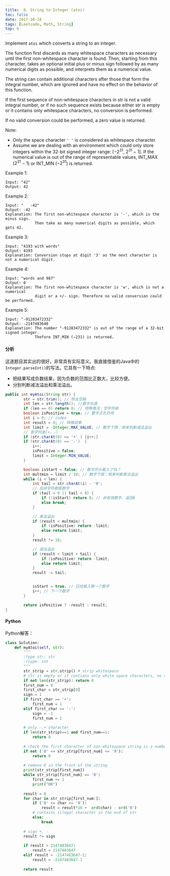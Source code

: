 ```yaml
---
title:  8. String to Integer (atoi)
toc: false
date: 2017-10-10
tags: [Leetcode, Math, String]
top: 8
---
```


Implement `atoi` which converts a string to an integer.

The function first discards as many whitespace characters as necessary until the first non-whitespace character is found. Then, starting from this character, takes an optional initial plus or minus sign followed by as many numerical digits as possible, and interprets them as a numerical value.

The string can contain additional characters after those that form the integral number, which are ignored and have no effect on the behavior of this function.

If the first sequence of non-whitespace characters in str is not a valid integral number, or if no such sequence exists because either str is empty or it contains only whitespace characters, no conversion is performed.

If no valid conversion could be performed, a zero value is returned.

Note:

* Only the space character `' '` is considered as whitespace character.
* Assume we are dealing with an environment which could only store integers within the 32-bit signed integer range: [−$2^{31}$,  $2^{31} − 1$]. If the numerical value is out of the range of representable values, INT_MAX ($2^{31} − 1$) or INT_MIN (−$2^{31}$) is returned.

Example 1:

```
Input: "42"
Output: 42
```

Example 2:

```
Input: "   -42"
Output: -42
Explanation: The first non-whitespace character is '-', which is the minus sign.
             Then take as many numerical digits as possible, which gets 42.
```

Example 3:

```
Input: "4193 with words"
Output: 4193
Explanation: Conversion stops at digit '3' as the next character is not a numerical digit.
```

Example 4:

```
Input: "words and 987"
Output: 0
Explanation: The first non-whitespace character is 'w', which is not a numerical 
             digit or a +/- sign. Therefore no valid conversion could be performed.
```

Example 5:

```
Input: "-91283472332"
Output: -2147483648
Explanation: The number "-91283472332" is out of the range of a 32-bit signed integer.
             Thefore INT_MIN (−231) is returned.
```


#### 分析

这道题目其实出的很好，非常具有实际意义。我直接借鉴的Java中的`Integer.parseInt()`的写法。它具有一下特点:

* 把结果写成负数结果，因为负数的范围比正数大，比较方便。
* 分别判断减法溢出和乘法溢出。



```Java
public int myAtoi(String str) {
        str = str.trim(); // 除去空格
        int len = str.length(); //数字长度
        if (len == 0) return 0; // 特殊情况：空字符串
        boolean isPositive = true; // 数字正负符号
        int i = 0; // index
        int result = 0; // 转换结果
        int limit = -Integer.MAX_VALUE; // 数字下限：用来判断减法溢出
        // 首字符是(+，-)
        if (str.charAt(0) == '+' ) {i++;}
        if (str.charAt(0) == '-')  {
            i++;
            isPositive = false;
            limit = Integer.MIN_VALUE;
        }

        boolean isStart = false; // 数字开头载入了吗？
        int multmin = limit / 10; // 数字下限：用来判断乘法溢出
        while (i < len) {
            int tail = str.charAt(i) - '0';
            // 后续字符都是数字
            if (tail > 9 || tail < 0) {
                if (!isStart) return 0; // 非有效数字，返回0
                else break;
            }

            // 乘法溢出
            if (result < multmin) {
                if (isPositive) return -limit;
                else return limit;
            }
            result *= 10;

            // 减法溢出
            if (result < limit + tail) {
                if (isPositive) return -limit;
                else return limit;
            }
            result -= tail;


            isStart = true; // 已经载入第一个数字
            i++; // 下一个数字
        }

        return isPositive ? -result : result;
}
```


#### Python

Python解答：


```python
class Solution:
    def myAtoi(self, str):
        """
        :type str: str
        :rtype: int
        """
        str_strip = str.strip() # strip whitespace
        # str is empty or it contians only white space characters, no conversion is performed
        if not len(str_strip): return 0 
        first_num = 0
        first_char = str_strip[0]
        sign = 1
        if first_char == '+':
            first_num = 1
        elif first_char == '-':
            sign = -1
            first_num = 1
        
        # only -,+ character
        if len(str_strip)==1 and first_num==1:
            return 0
        
        # check the first character of non-whitespace string is a number
        if not ('0' <= str_strip[first_num] <= '9'):
            return 0
        
        # remove 0 in the front of the string
        print(str_strip[first_num])
        while str_strip[first_num] == '0':
            first_num += 1
            print("OK")
        
        result = 0
        for char in str_strip[first_num:]:
            if ('0' <= char <= '9'):
                result = result*10 +  ord(char) - ord('0')
            # contains illegal character in the end of str
            else:
                break
        
        # sign +, -
        result *= sign
        
        if result > 2147483647:
            result = 2147483647
        elif result < -2147483647-1:
            result = -2147483647-1
            
        return result
```

